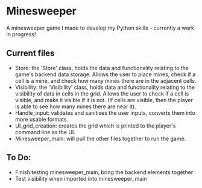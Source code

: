 # Minesweeper

A minesweeper game I made to develop my Python skills - currently a work in progress!

## Current files
 - Store: the 'Store' class, holds the data and functionality relating to the game's backend data storage. Allows the user to place mines, check if a cell is a mine, and check how many mines there are in the adjacent cells.
 - Visibility: the 'Visibility' class, holds data and functionality relating to the visibility of data in cells in the grid. Allows the user to check if a cell is visible, and make it visible if it is not. (If cells are visible, then the player is able to see how many mines there are near it).
 - Handle_input: validates and sanitises the user inputs, converts them into more usable formats.
 - UI_grid_creation: creates the grid which is printed to the player's command line as the UI.
 - Minesweeper_main: will pull the other files together to run the game.

## To Do:
 - Finish testing minesweeper_main, bring the  backend elements together
 - Test visibility when imported into minesweeper_main
